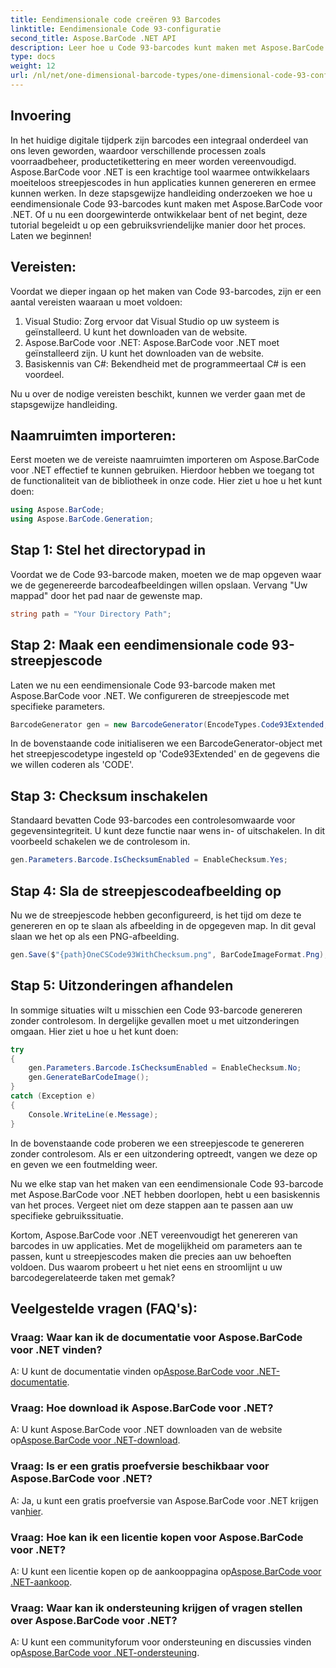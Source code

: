 ```yaml
---
title: Eendimensionale code creëren 93 Barcodes
linktitle: Eendimensionale Code 93-configuratie
second_title: Aspose.BarCode .NET API
description: Leer hoe u Code 93-barcodes kunt maken met Aspose.BarCode voor .NET. Stapsgewijze handleiding voor het genereren van streepjescodes.
type: docs
weight: 12
url: /nl/net/one-dimensional-barcode-types/one-dimensional-code-93-configuration/
---
```


## Invoering

In het huidige digitale tijdperk zijn barcodes een integraal onderdeel van ons leven geworden, waardoor verschillende processen zoals voorraadbeheer, productetikettering en meer worden vereenvoudigd. Aspose.BarCode voor .NET is een krachtige tool waarmee ontwikkelaars moeiteloos streepjescodes in hun applicaties kunnen genereren en ermee kunnen werken. In deze stapsgewijze handleiding onderzoeken we hoe u eendimensionale Code 93-barcodes kunt maken met Aspose.BarCode voor .NET. Of u nu een doorgewinterde ontwikkelaar bent of net begint, deze tutorial begeleidt u op een gebruiksvriendelijke manier door het proces. Laten we beginnen!

## Vereisten:

Voordat we dieper ingaan op het maken van Code 93-barcodes, zijn er een aantal vereisten waaraan u moet voldoen:
1. Visual Studio: Zorg ervoor dat Visual Studio op uw systeem is geïnstalleerd. U kunt het downloaden van de website.
2. Aspose.BarCode voor .NET: Aspose.BarCode voor .NET moet geïnstalleerd zijn. U kunt het downloaden van de website.
3. Basiskennis van C#: Bekendheid met de programmeertaal C# is een voordeel.

Nu u over de nodige vereisten beschikt, kunnen we verder gaan met de stapsgewijze handleiding.

## Naamruimten importeren:

Eerst moeten we de vereiste naamruimten importeren om Aspose.BarCode voor .NET effectief te kunnen gebruiken. Hierdoor hebben we toegang tot de functionaliteit van de bibliotheek in onze code. Hier ziet u hoe u het kunt doen:

```csharp
using Aspose.BarCode;
using Aspose.BarCode.Generation;
```

## Stap 1: Stel het directorypad in

Voordat we de Code 93-barcode maken, moeten we de map opgeven waar we de gegenereerde barcodeafbeeldingen willen opslaan. Vervang "Uw mappad" door het pad naar de gewenste map.

```csharp
string path = "Your Directory Path";
```

## Stap 2: Maak een eendimensionale code 93-streepjescode

Laten we nu een eendimensionale Code 93-barcode maken met Aspose.BarCode voor .NET. We configureren de streepjescode met specifieke parameters.

```csharp
BarcodeGenerator gen = new BarcodeGenerator(EncodeTypes.Code93Extended, "CODE");
```

In de bovenstaande code initialiseren we een BarcodeGenerator-object met het streepjescodetype ingesteld op 'Code93Extended' en de gegevens die we willen coderen als 'CODE'.

## Stap 3: Checksum inschakelen

Standaard bevatten Code 93-barcodes een controlesomwaarde voor gegevensintegriteit. U kunt deze functie naar wens in- of uitschakelen. In dit voorbeeld schakelen we de controlesom in.

```csharp
gen.Parameters.Barcode.IsChecksumEnabled = EnableChecksum.Yes;
```

## Stap 4: Sla de streepjescodeafbeelding op

Nu we de streepjescode hebben geconfigureerd, is het tijd om deze te genereren en op te slaan als afbeelding in de opgegeven map. In dit geval slaan we het op als een PNG-afbeelding.

```csharp
gen.Save($"{path}OneCSCode93WithChecksum.png", BarCodeImageFormat.Png);
```

## Stap 5: Uitzonderingen afhandelen

In sommige situaties wilt u misschien een Code 93-barcode genereren zonder controlesom. In dergelijke gevallen moet u met uitzonderingen omgaan. Hier ziet u hoe u het kunt doen:

```csharp
try
{
    gen.Parameters.Barcode.IsChecksumEnabled = EnableChecksum.No;
    gen.GenerateBarCodeImage();
}
catch (Exception e)
{
    Console.WriteLine(e.Message);
}
```

In de bovenstaande code proberen we een streepjescode te genereren zonder controlesom. Als er een uitzondering optreedt, vangen we deze op en geven we een foutmelding weer.

Nu we elke stap van het maken van een eendimensionale Code 93-barcode met Aspose.BarCode voor .NET hebben doorlopen, hebt u een basiskennis van het proces. Vergeet niet om deze stappen aan te passen aan uw specifieke gebruikssituatie.

Kortom, Aspose.BarCode voor .NET vereenvoudigt het genereren van barcodes in uw applicaties. Met de mogelijkheid om parameters aan te passen, kunt u streepjescodes maken die precies aan uw behoeften voldoen. Dus waarom probeert u het niet eens en stroomlijnt u uw barcodegerelateerde taken met gemak?

## Veelgestelde vragen (FAQ's):

### Vraag: Waar kan ik de documentatie voor Aspose.BarCode voor .NET vinden?
 A: U kunt de documentatie vinden op[Aspose.BarCode voor .NET-documentatie](https://reference.aspose.com/barcode/net/).

### Vraag: Hoe download ik Aspose.BarCode voor .NET?
 A: U kunt Aspose.BarCode voor .NET downloaden van de website op[Aspose.BarCode voor .NET-download](https://releases.aspose.com/barcode/net/).

### Vraag: Is er een gratis proefversie beschikbaar voor Aspose.BarCode voor .NET?
 A: Ja, u kunt een gratis proefversie van Aspose.BarCode voor .NET krijgen van[hier](https://releases.aspose.com/).

### Vraag: Hoe kan ik een licentie kopen voor Aspose.BarCode voor .NET?
 A: U kunt een licentie kopen op de aankooppagina op[Aspose.BarCode voor .NET-aankoop](https://purchase.aspose.com/buy).

### Vraag: Waar kan ik ondersteuning krijgen of vragen stellen over Aspose.BarCode voor .NET?
 A: U kunt een communityforum voor ondersteuning en discussies vinden op[Aspose.BarCode voor .NET-ondersteuning](https://forum.aspose.com/c/barcode/13).
